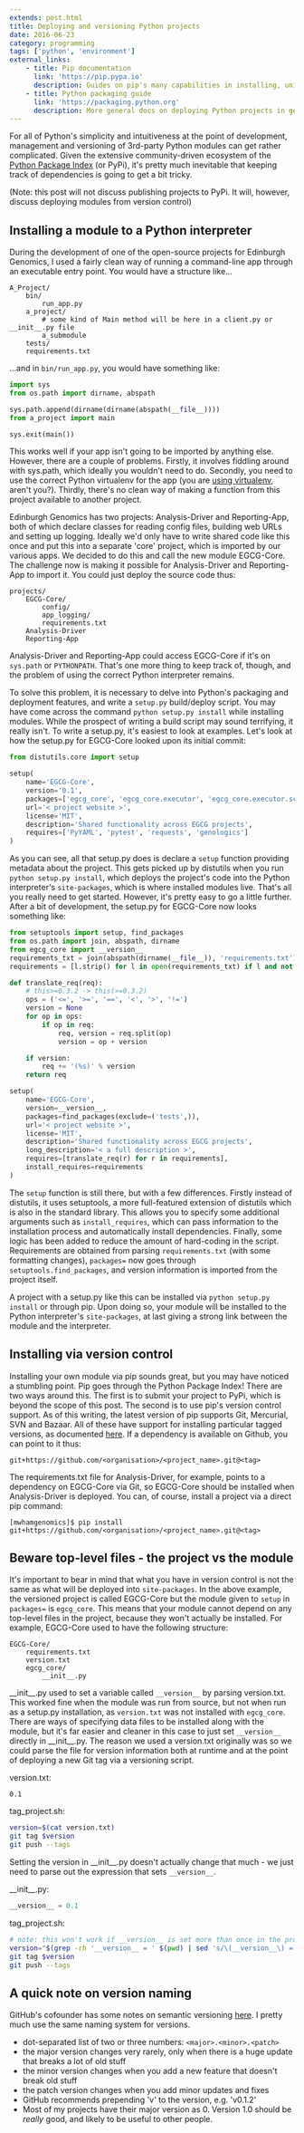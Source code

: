 ```yaml
---
extends: post.html
title: Deploying and versioning Python projects
date: 2016-06-23
category: programming
tags: ['python', 'environment']
external_links:
    - title: Pip documentation
      link: 'https://pip.pypa.io'
      description: Guides on pip's many capabilities in installing, uninstalling, updating and listing Python modules.
    - title: Python packaging guide
      link: 'https://packaging.python.org'
      description: More general docs on deploying Python projects in general.
---
```


For all of Python's simplicity and intuitiveness at the point of development, management and versioning of 3rd-party
Python modules can get rather complicated. Given the extensive community-driven ecosystem of the
[Python Package Index](https://pypi.python.org/pypi) (or PyPi), it's pretty much inevitable that keeping track of
dependencies is going to get a bit tricky.

(Note: this post will not discuss publishing projects to PyPi. It will, however, discuss deploying modules from version
control)

## Installing a module to a Python interpreter
During the development of one of the open-source projects for Edinburgh Genomics, I used a fairly clean way of running a
command-line app through an executable entry point. You would have a structure like...

    A_Project/
        bin/
            run_app.py
        a_project/
            # some kind of Main method will be here in a client.py or __init__.py file
            a_submodule
        tests/
        requirements.txt

...and in `bin/run_app.py`, you would have something like:

```python
import sys
from os.path import dirname, abspath

sys.path.append(dirname(dirname(abspath(__file__))))
from a_project import main

sys.exit(main())
```

This works well if your app isn't going to be imported by anything else. However, there are a couple of problems.
Firstly, it involves fiddling around with sys.path, which ideally you wouldn't need to do. Secondly, you need to use the
correct Python virtualenv for the app (you are [using virtualenv](/programming/2016/03/24/virtualenv.html), aren't
you?). Thirdly, there's no clean way of making a function from this project available to another project.

Edinburgh Genomics has two projects: Analysis-Driver and Reporting-App, both of which declare classes for reading config
files, building web URLs and setting up logging. Ideally we'd only have to write shared code like this once and put this
into a separate 'core' project, which is imported by our various apps. We decided to do this and call the new module
EGCG-Core. The challenge now is making it possible for Analysis-Driver and Reporting-App to import it. You could just
deploy the source code thus:

    projects/
        EGCG-Core/
            config/
            app_logging/
            requirements.txt
        Analysis-Driver
        Reporting-App

 Analysis-Driver and Reporting-App could access EGCG-Core if it's on `sys.path` or `PYTHONPATH`. That's one more thing
 to keep track of, though, and the problem of using the correct Python interpreter remains.

To solve this problem, it is necessary to delve into Python's packaging and deployment features, and write a `setup.py`
build/deploy script. You may have come across the command `python setup.py install` while installing modules. While the
prospect of writing a build script may sound terrifying, it really isn't. To write a setup.py, it's easiest to look at
examples. Let's look at how the setup.py for EGCG-Core looked upon its initial commit:

```python
from distutils.core import setup

setup(
    name='EGCG-Core',
    version='0.1',
    packages=['egcg_core', 'egcg_core.executor', 'egcg_core.executor.script_writer'],
    url='< project website >',
    license='MIT',
    description='Shared functionality across EGCG projects',
    requires=['PyYAML', 'pytest', 'requests', 'genologics']
)
```

As you can see, all that setup.py does is declare a `setup` function providing metadata about the project. This gets
picked up by distutils when you run `python setup.py install`, which deploys the project's code into the Python
interpreter's `site-packages`, which is where installed modules live. That's all you really need to get started.
However, it's pretty easy to go a little further. After a bit of development, the setup.py for EGCG-Core now looks
something like:

```python
from setuptools import setup, find_packages
from os.path import join, abspath, dirname
from egcg_core import __version__
requirements_txt = join(abspath(dirname(__file__)), 'requirements.txt')
requirements = [l.strip() for l in open(requirements_txt) if l and not l.startswith('#')]

def translate_req(req):
    # this>=0.3.2 -> this(>=0.3.2)
    ops = ('<=', '>=', '==', '<', '>', '!=')
    version = None
    for op in ops:
        if op in req:
            req, version = req.split(op)
            version = op + version

    if version:
        req += '(%s)' % version
    return req

setup(
    name='EGCG-Core',
    version=__version__,
    packages=find_packages(exclude=('tests',)),
    url='< project website >',
    license='MIT',
    description='Shared functionality across EGCG projects',
    long_description='< a full description >',
    requires=[translate_req(r) for r in requirements],
    install_requires=requirements
)
```

The `setup` function is still there, but with a few differences. Firstly instead of distutils, it uses setuptools, a
more full-featured extension of distutils which is also in the standard library. This allows you to specify some
additional arguments such as `install_requires`, which can pass information to the installation process and
automatically install dependencies. Finally, some logic has been added to reduce the amount of hard-coding in the
script. Requirements are obtained from parsing `requirements.txt` (with some formatting changes), `packages=` now goes
through `setuptools.find_packages`, and version information is imported from the project itself.

A project with a setup.py like this can be installed via `python setup.py install` or through pip. Upon doing so, your
module will be installed to the Python interpreter's `site-packages`, at last giving a strong link between the module
and the interpreter.

## Installing via version control
Installing your own module via pip sounds great, but you may have noticed a stumbling point. Pip goes through the Python
Package Index! There are two ways around this. The first is to submit your project to PyPi, which is beyond the scope of
this post. The second is to use pip's version control support. As of this writing, the latest version of pip supports
Git, Mercurial, SVN and Bazaar. All of these have support for installing particular tagged versions, as documented
[here](https://pip.pypa.io/en/latest/reference/pip_install/#vcs-support). If a dependency is available on Github, you
can point to it thus:

    git+https://github.com/<organisation>/<project_name>.git@<tag>

The requirements.txt file for Analysis-Driver, for example, points to a dependency on EGCG-Core via Git, so EGCG-Core
should be installed when Analysis-Driver is deployed. You can, of course, install a project via a direct pip command:

    [mwhamgenomics]$ pip install git+https://github.com/<organisation>/<project_name>.git@<tag>

## Beware top-level files - the project vs the module
It's important to bear in mind that what you have in version control is not the same as what will be deployed into
`site-packages`. In the above example, the versioned project is called EGCG-Core but the module given to `setup` in
`packages=` is `egcg_core`. This means that your module cannot depend on any top-level files in the project, because
they won't actually be installed. For example, EGCG-Core used to have the following structure:

    EGCG-Core/
        requirements.txt
        version.txt
        egcg_core/
            __init__.py

\_\_init\_\_.py used to set a variable called `__version__` by parsing version.txt. This worked fine when the module was
run from source, but not when run as a setup.py installation, as `version.txt` was not installed with `egcg_core`. There
are ways of specifying data files to be installed along with the module, but it's far easier and cleaner in this case to
just set `__version__` directly in \_\_init\_\_.py. The reason we used a version.txt originally was so we could parse
the file for version information both at runtime and at the point of deploying a new Git tag via a versioning script.

version.txt:

    0.1

tag_project.sh:
```bash
version=$(cat version.txt)
git tag $version
git push --tags
```

Setting the version in \_\_init\_\_.py doesn't actually change that much - we just need to parse out the expression that
sets `__version__`.

\_\_init\_\_.py:
```python
__version__ = 0.1
```

tag_project.sh:
```bash
# note: this won't work if __version__ is set more than once in the project's code
version="$(grep -rh '__version__ = ' $(pwd) | sed 's/\(__version__\) = \(.*\)/\2/' | sed "s/\'//g")"
git tag $version
git push --tags
```

## A quick note on version naming
GitHub's cofounder has some notes on semantic versioning [here](http://semver.org). I pretty much use the same naming
system for versions.

- dot-separated list of two or three numbers: `<major>.<minor>.<patch>`
- the major version changes very rarely, only when there is a huge update that breaks a lot of old stuff
- the minor version changes when you add a new feature that doesn't break old stuff
- the patch version changes when you add minor updates and fixes
- GitHub recommends prepending 'v' to the version, e.g. 'v0.1.2'
- Most of my projects have their major version as 0. Version 1.0 should be _really_ good, and likely to be useful to
  other people.
